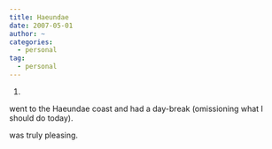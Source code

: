 ```yaml
---
title: Haeundae
date: 2007-05-01
author: ~
categories:
  - personal
tag:
  - personal
---
```




1.

went to the Haeundae coast and had a day-break (omissioning what I should do today).

was truly pleasing.


 






